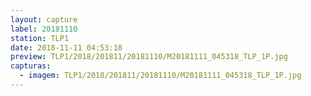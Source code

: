 ```yaml
---
layout: capture
label: 20181110
station: TLP1
date: 2018-11-11 04:53:18
preview: TLP1/2018/201811/20181110/M20181111_045318_TLP_1P.jpg
capturas:
  - imagem: TLP1/2018/201811/20181110/M20181111_045318_TLP_1P.jpg
---
```

